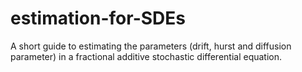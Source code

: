 # estimation-for-SDEs
A short guide to estimating the parameters (drift, hurst and diffusion parameter) in a fractional additive stochastic differential equation.
